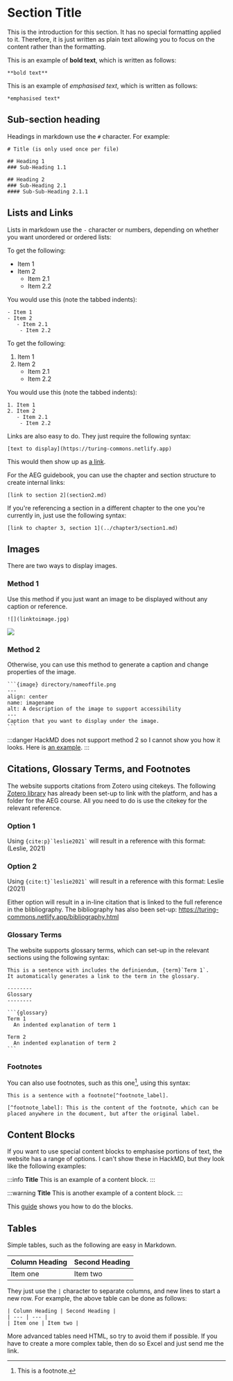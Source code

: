 # Section Title

This is the introduction for this section. It has no special formatting applied to it. Therefore, it is just written as plain text allowing you to focus on the content rather than the formatting. 

This is an example of **bold text**, which is written as follows:

```
**bold text**
```

This is an example of *emphasised text*, which is written as follows:

```
*emphasised text*
```

## Sub-section heading

Headings in markdown use the ```#``` character. For example:

```
# Title (is only used once per file)

## Heading 1
### Sub-Heading 1.1

## Heading 2
### Sub-Heading 2.1
#### Sub-Sub-Heading 2.1.1
```

## Lists and Links

Lists in markdown use the ```-``` character or numbers, depending on whether you want unordered or ordered lists:

To get the following:

- Item 1
- Item 2
    - Item 2.1
    - Item 2.2

You would use this (note the tabbed indents):

```
- Item 1
- Item 2
   - Item 2.1
    - Item 2.2
```

To get the following:

1. Item 1
2. Item 2
    - Item 2.1
    - Item 2.2

You would use this (note the tabbed indents):

```
1. Item 1
2. Item 2
   - Item 2.1
    - Item 2.2
```

Links are also easy to do. They just require the following syntax:

```
[text to display](https://turing-commons.netlify.app)
```

This would then show up as [a link](https://turing-commons.netlify.app).

For the AEG guidebook, you can use the chapter and section structure to create internal links:

```
[link to section 2](section2.md)
```

If you're referencing a section in a different chapter to the one you're currently in, just use the following syntax:

```
[link to chapter 3, section 1](../chapter3/section1.md)
```

## Images

There are two ways to display images.

### Method 1

Use this method if you just want an image to be displayed without any caption or reference.

```
![](linktoimage.jpg)
```

![](https://i.imgur.com/Geor9PW.jpg)

### Method 2

Otherwise, you can use this method to generate a caption and change properties of the image.

````
```{image} directory/nameoffile.png
---
align: center
name: imagename
alt: A description of the image to support accessibility
---
Caption that you want to display under the image.
```
````

:::danger
HackMD does not support method 2 so I cannot show you how it looks. 
Here is [an example](https://turing-commons.netlify.app/rri/chapter3/project_lifecycle.html).
:::

## Citations, Glossary Terms, and Footnotes

The website supports citations from Zotero using citekeys. The following [Zotero library](https://www.zotero.org/groups/4441221/turing_commons/library) has already been set-up to link with the platform, and has a folder for the AEG course. All you need to do is use the citekey for the relevant reference. 

### Option 1

Using `` {cite:p}`leslie2021` `` will result in a reference with this format: (Leslie, 2021)

### Option 2

Using `` {cite:t}`leslie2021` `` will result in a reference with this format: Leslie (2021)

Either option will result in a in-line citation that is linked to the full reference in the blibliography. The bibliography has also been set-up: https://turing-commons.netlify.app/bibliography.html

### Glossary Terms

The website supports glossary terms, which can set-up in the relevant sections using the following syntax:

````
This is a sentence with includes the definiendum, {term}`Term 1`. 
It automatically generates a link to the term in the glossary. 

--------
Glossary
--------

```{glossary}
Term 1
  An indented explanation of term 1

Term 2
  An indented explanation of term 2 
```
````



### Footnotes

You can also use footnotes, such as this one[^footnote], using this syntax:

```
This is a sentence with a footnote[^footnote_label].

[^footnote_label]: This is the content of the footnote, which can be placed anywhere in the document, but after the original label.
```

[^footnote]: This is a footnote.

## Content Blocks

If you want to use special content blocks to emphasise portions of text, the website has a range of options. I can't show these in HackMD, but they look like the following examples:

:::info
**Title**
This is an example of a content block.
:::

:::warning
**Title**
This is another example of a content block. 
:::

This [guide](https://book.org/content/content-blocks.html) shows you how to do the blocks.

## Tables

Simple tables, such as the following are easy in Markdown.

| Column Heading | Second Heading |
| --- | --- |
| Item one | Item two |

They just use the ```|``` character to separate columns, and new lines to start a new row. For example, the above table can be done as follows:

```
| Column Heading | Second Heading |
| --- | --- |
| Item one | Item two |
```

More advanced tables need HTML, so try to avoid them if possible. If you have to create a more complex table, then do so Excel and just send me the link.


